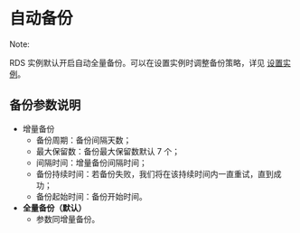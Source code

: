 # 自动备份

<span>Note:</span><div class="alertContent">RDS 实例默认开启自动全量备份。可以在设置实例时调整备份策略，详见 [设置实例](../md.html#!平台服务/RDS/使用指南/实例/设置RDS实例.md)。</div>

## 备份参数说明

* 增量备份
	* 备份周期：备份间隔天数；
	* 最大保留数：备份最大保留数默认 7 个；
	* 间隔时间：增量备份间隔时间；
	* 备份持续时间：若备份失败，我们将在该持续时间内一直重试，直到成功；
	* 备份起始时间：备份开始时间。
* **全量备份（默认）**
	* 参数同增量备份。